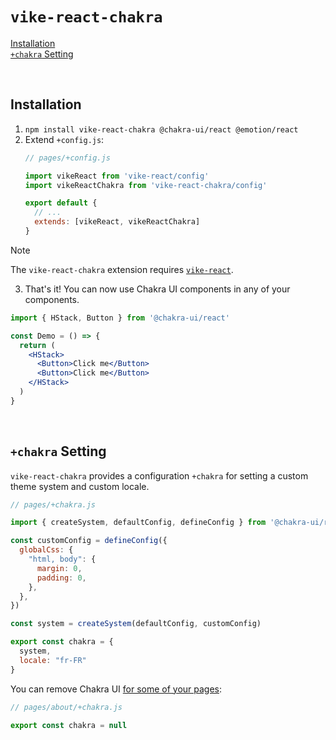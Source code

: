 # `vike-react-chakra`

[Installation](#installation)  
[`+chakra` Setting](#chakra-setting)  

<br/>

## Installation

1. `npm install vike-react-chakra @chakra-ui/react @emotion/react`
2. Extend `+config.js`:
   ```js
   // pages/+config.js

   import vikeReact from 'vike-react/config'
   import vikeReactChakra from 'vike-react-chakra/config'

   export default {
     // ...
     extends: [vikeReact, vikeReactChakra]
   }
   ```

> [!NOTE]
> The `vike-react-chakra` extension requires [`vike-react`](https://vike.dev/vike-react).


3. That's it! You can now use Chakra UI components in any of your components.
```jsx
import { HStack, Button } from '@chakra-ui/react'

const Demo = () => {
  return (
    <HStack>
      <Button>Click me</Button>
      <Button>Click me</Button>
    </HStack>
  )
}
```

<br/>

## `+chakra` Setting

`vike-react-chakra` provides a configuration `+chakra` for setting a custom theme system and custom locale.
```js
// pages/+chakra.js

import { createSystem, defaultConfig, defineConfig } from '@chakra-ui/react'

const customConfig = defineConfig({
  globalCss: {
    "html, body": {
      margin: 0,
      padding: 0,
    },
  },
})

const system = createSystem(defaultConfig, customConfig)

export const chakra = {
  system,
  locale: "fr-FR"
}
```

You can remove Chakra UI [for some of your pages](https://vike.dev/config#inheritance):
```js
// pages/about/+chakra.js

export const chakra = null
```
